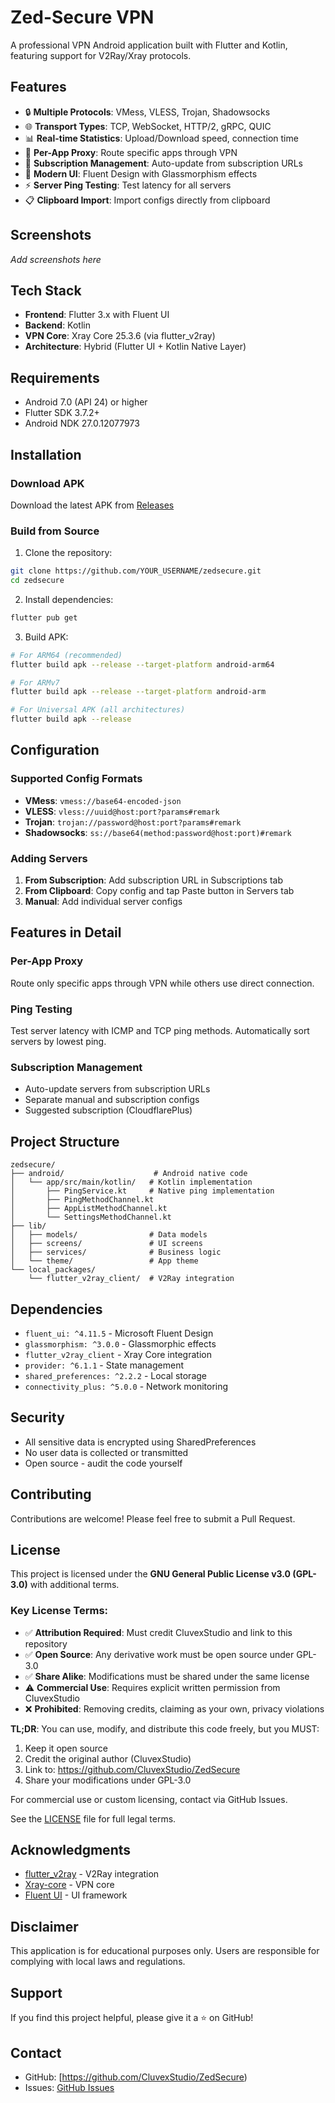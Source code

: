 # Zed-Secure VPN

A professional VPN Android application built with Flutter and Kotlin, featuring support for V2Ray/Xray protocols.

## Features

- 🔒 **Multiple Protocols**: VMess, VLESS, Trojan, Shadowsocks
- 🌐 **Transport Types**: TCP, WebSocket, HTTP/2, gRPC, QUIC
- 📊 **Real-time Statistics**: Upload/Download speed, connection time
- 🎯 **Per-App Proxy**: Route specific apps through VPN
- 🔄 **Subscription Management**: Auto-update from subscription URLs
- 📱 **Modern UI**: Fluent Design with Glassmorphism effects
- ⚡ **Server Ping Testing**: Test latency for all servers
- 📋 **Clipboard Import**: Import configs directly from clipboard

## Screenshots

_Add screenshots here_

## Tech Stack

- **Frontend**: Flutter 3.x with Fluent UI
- **Backend**: Kotlin
- **VPN Core**: Xray Core 25.3.6 (via flutter_v2ray)
- **Architecture**: Hybrid (Flutter UI + Kotlin Native Layer)

## Requirements

- Android 7.0 (API 24) or higher
- Flutter SDK 3.7.2+
- Android NDK 27.0.12077973

## Installation

### Download APK

Download the latest APK from [Releases](https://github.com/YOUR_USERNAME/zedsecure/releases)

### Build from Source

1. Clone the repository:
```bash
git clone https://github.com/YOUR_USERNAME/zedsecure.git
cd zedsecure
```

2. Install dependencies:
```bash
flutter pub get
```

3. Build APK:
```bash
# For ARM64 (recommended)
flutter build apk --release --target-platform android-arm64

# For ARMv7
flutter build apk --release --target-platform android-arm

# For Universal APK (all architectures)
flutter build apk --release
```

## Configuration

### Supported Config Formats

- **VMess**: `vmess://base64-encoded-json`
- **VLESS**: `vless://uuid@host:port?params#remark`
- **Trojan**: `trojan://password@host:port?params#remark`
- **Shadowsocks**: `ss://base64(method:password@host:port)#remark`

### Adding Servers

1. **From Subscription**: Add subscription URL in Subscriptions tab
2. **From Clipboard**: Copy config and tap Paste button in Servers tab
3. **Manual**: Add individual server configs

## Features in Detail

### Per-App Proxy
Route only specific apps through VPN while others use direct connection.

### Ping Testing
Test server latency with ICMP and TCP ping methods. Automatically sort servers by lowest ping.

### Subscription Management
- Auto-update servers from subscription URLs
- Separate manual and subscription configs
- Suggested subscription (CloudflarePlus)

## Project Structure

```
zedsecure/
├── android/                    # Android native code
│   └── app/src/main/kotlin/   # Kotlin implementation
│       ├── PingService.kt     # Native ping implementation
│       ├── PingMethodChannel.kt
│       ├── AppListMethodChannel.kt
│       └── SettingsMethodChannel.kt
├── lib/
│   ├── models/                # Data models
│   ├── screens/               # UI screens
│   ├── services/              # Business logic
│   └── theme/                 # App theme
└── local_packages/
    └── flutter_v2ray_client/  # V2Ray integration
```

## Dependencies

- `fluent_ui: ^4.11.5` - Microsoft Fluent Design
- `glassmorphism: ^3.0.0` - Glassmorphic effects
- `flutter_v2ray_client` - Xray Core integration
- `provider: ^6.1.1` - State management
- `shared_preferences: ^2.2.2` - Local storage
- `connectivity_plus: ^5.0.0` - Network monitoring

## Security

- All sensitive data is encrypted using SharedPreferences
- No user data is collected or transmitted
- Open source - audit the code yourself

## Contributing

Contributions are welcome! Please feel free to submit a Pull Request.

## License

This project is licensed under the **GNU General Public License v3.0 (GPL-3.0)** with additional terms.

### Key License Terms:
- ✅ **Attribution Required**: Must credit CluvexStudio and link to this repository
- ✅ **Open Source**: Any derivative work must be open source under GPL-3.0
- ✅ **Share Alike**: Modifications must be shared under the same license
- ⚠️ **Commercial Use**: Requires explicit written permission from CluvexStudio
- ❌ **Prohibited**: Removing credits, claiming as your own, privacy violations

**TL;DR**: You can use, modify, and distribute this code freely, but you MUST:
1. Keep it open source
2. Credit the original author (CluvexStudio)
3. Link to: https://github.com/CluvexStudio/ZedSecure
4. Share your modifications under GPL-3.0

For commercial use or custom licensing, contact via GitHub Issues.

See the [LICENSE](LICENSE) file for full legal terms.

## Acknowledgments

- [flutter_v2ray](https://pub.dev/packages/flutter_v2ray) - V2Ray integration
- [Xray-core](https://github.com/XTLS/Xray-core) - VPN core
- [Fluent UI](https://pub.dev/packages/fluent_ui) - UI framework

## Disclaimer

This application is for educational purposes only. Users are responsible for complying with local laws and regulations.

## Support

If you find this project helpful, please give it a ⭐ on GitHub!

## Contact

- GitHub: [https://github.com/CluvexStudio/ZedSecure)
- Issues: [GitHub Issues](https://github.com/CluvexStudio/ZedSecure/issues)
